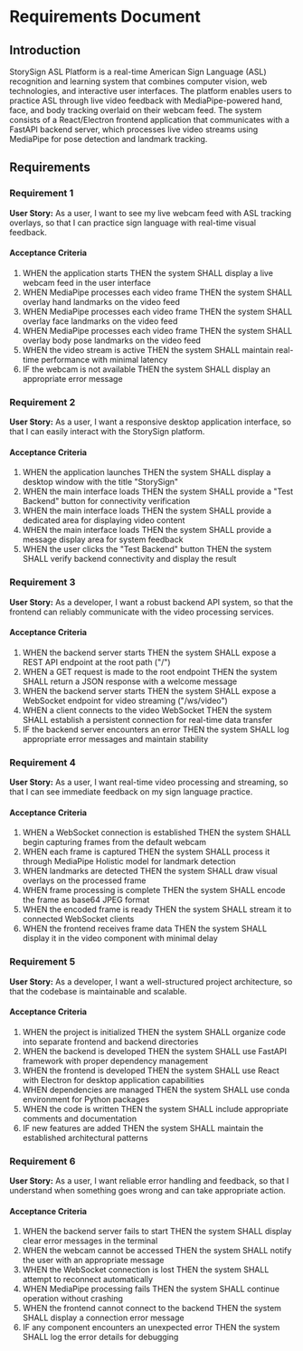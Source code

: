 # Requirements Document

## Introduction

StorySign ASL Platform is a real-time American Sign Language (ASL) recognition and learning system that combines computer vision, web technologies, and interactive user interfaces. The platform enables users to practice ASL through live video feedback with MediaPipe-powered hand, face, and body tracking overlaid on their webcam feed. The system consists of a React/Electron frontend application that communicates with a FastAPI backend server, which processes live video streams using MediaPipe for pose detection and landmark tracking.

## Requirements

### Requirement 1

**User Story:** As a user, I want to see my live webcam feed with ASL tracking overlays, so that I can practice sign language with real-time visual feedback.

#### Acceptance Criteria

1. WHEN the application starts THEN the system SHALL display a live webcam feed in the user interface
2. WHEN MediaPipe processes each video frame THEN the system SHALL overlay hand landmarks on the video feed
3. WHEN MediaPipe processes each video frame THEN the system SHALL overlay face landmarks on the video feed
4. WHEN MediaPipe processes each video frame THEN the system SHALL overlay body pose landmarks on the video feed
5. WHEN the video stream is active THEN the system SHALL maintain real-time performance with minimal latency
6. IF the webcam is not available THEN the system SHALL display an appropriate error message

### Requirement 2

**User Story:** As a user, I want a responsive desktop application interface, so that I can easily interact with the StorySign platform.

#### Acceptance Criteria

1. WHEN the application launches THEN the system SHALL display a desktop window with the title "StorySign"
2. WHEN the main interface loads THEN the system SHALL provide a "Test Backend" button for connectivity verification
3. WHEN the main interface loads THEN the system SHALL provide a dedicated area for displaying video content
4. WHEN the main interface loads THEN the system SHALL provide a message display area for system feedback
5. WHEN the user clicks the "Test Backend" button THEN the system SHALL verify backend connectivity and display the result

### Requirement 3

**User Story:** As a developer, I want a robust backend API system, so that the frontend can reliably communicate with the video processing services.

#### Acceptance Criteria

1. WHEN the backend server starts THEN the system SHALL expose a REST API endpoint at the root path ("/")
2. WHEN a GET request is made to the root endpoint THEN the system SHALL return a JSON response with a welcome message
3. WHEN the backend server starts THEN the system SHALL expose a WebSocket endpoint for video streaming ("/ws/video")
4. WHEN a client connects to the video WebSocket THEN the system SHALL establish a persistent connection for real-time data transfer
5. IF the backend server encounters an error THEN the system SHALL log appropriate error messages and maintain stability

### Requirement 4

**User Story:** As a user, I want real-time video processing and streaming, so that I can see immediate feedback on my sign language practice.

#### Acceptance Criteria

1. WHEN a WebSocket connection is established THEN the system SHALL begin capturing frames from the default webcam
2. WHEN each frame is captured THEN the system SHALL process it through MediaPipe Holistic model for landmark detection
3. WHEN landmarks are detected THEN the system SHALL draw visual overlays on the processed frame
4. WHEN frame processing is complete THEN the system SHALL encode the frame as base64 JPEG format
5. WHEN the encoded frame is ready THEN the system SHALL stream it to connected WebSocket clients
6. WHEN the frontend receives frame data THEN the system SHALL display it in the video component with minimal delay

### Requirement 5

**User Story:** As a developer, I want a well-structured project architecture, so that the codebase is maintainable and scalable.

#### Acceptance Criteria

1. WHEN the project is initialized THEN the system SHALL organize code into separate frontend and backend directories
2. WHEN the backend is developed THEN the system SHALL use FastAPI framework with proper dependency management
3. WHEN the frontend is developed THEN the system SHALL use React with Electron for desktop application capabilities
4. WHEN dependencies are managed THEN the system SHALL use conda environment for Python packages
5. WHEN the code is written THEN the system SHALL include appropriate comments and documentation
6. IF new features are added THEN the system SHALL maintain the established architectural patterns

### Requirement 6

**User Story:** As a user, I want reliable error handling and feedback, so that I understand when something goes wrong and can take appropriate action.

#### Acceptance Criteria

1. WHEN the backend server fails to start THEN the system SHALL display clear error messages in the terminal
2. WHEN the webcam cannot be accessed THEN the system SHALL notify the user with an appropriate message
3. WHEN the WebSocket connection is lost THEN the system SHALL attempt to reconnect automatically
4. WHEN MediaPipe processing fails THEN the system SHALL continue operation without crashing
5. WHEN the frontend cannot connect to the backend THEN the system SHALL display a connection error message
6. IF any component encounters an unexpected error THEN the system SHALL log the error details for debugging
